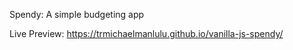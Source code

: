 
Spendy: A simple budgeting app

Live Preview:
https://trmichaelmanlulu.github.io/vanilla-js-spendy/

